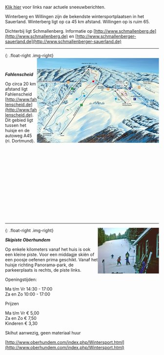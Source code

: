 
<style>

[alt="pisteOberhundem"], [alt="pistenplan"] {
	float: right;
}
</style>


<style>
.img-right {
  max-width: 50%;
}
.img-right > img {
  max-width: 100%;
}
</style>




[Klik hier](#/content/Informatie/Sneeuwverwachting) voor links naar actuele sneeuwberichten.

Winterberg en Willingen zijn de bekendste wintersportplaatsen in het Sauerland. Winterberg ligt op ca 45 km afstand. Willingen op is ruim 65. 

Dichterbij ligt Schmallenberg. Informatie op [http://www.schmallenberg.de](http://www.schmallenberg.de) 
en [http://www.schmallenberger-sauerland.de](http://www.schmallenberger-sauerland.de)

---
{: .float-right .img-right}
![pistenplan](../../fotos/pistenplan.jpg)


&nbsp;

***Fahlenscheid***

Op circa 20 km afstand ligt Fahlenscheid [http://www.fahlenscheid.de](http://www.fahlenscheid.de). 
Dit gebied ligt tussen het huisje en de autoweg A45 (ri. Dortmund).


&nbsp;

&nbsp;

&nbsp;

&nbsp;

&nbsp;

&nbsp;

&nbsp;

&nbsp;

---

{: .float-right .img-right}
![pisteOberhundem](../../fotos/pisteOberhundem.jpg)


***Skipiste Oberhundem***

Op enkele kilometers vanaf het huis is ook een kleine piste. Voor een middagje skiën of een poosje oefenen prima geschikt. Vanaf het huisje richting Panorama-park, de parkeerplaats is rechts, de piste links.

Openingstijden:

Ma t/m Vr   14:30  -  17:00  
Za en Zo     10:00  -  17:00

Prijzen

Ma t/m Vr   € 5,00  
Za en Zo     € 7,50  
Kinderen     € 3,30

Skihut aanwezig, geen materiaal huur

[http://www.oberhundem.com/index.php/Wintersport.html](http://www.oberhundem.com/index.php/Wintersport.html)

